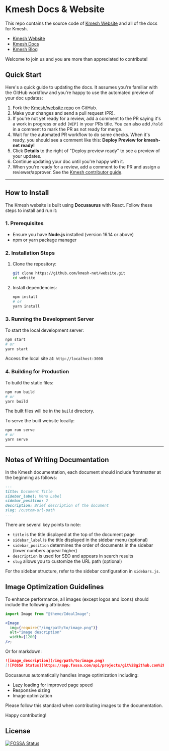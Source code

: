 # Kmesh Docs & Website

This repo contains the source code of [Kmesh Website](https://kmesh.net/en/) and all of the docs for Kmesh.

- [Kmesh Website](https://kmesh.net/en/)
- [Kmesh Docs](https://kmesh.net/docs/welcome)
- [Kmesh Blog](https://kmesh.net/en/blog/)

Welcome to join us and you are more than appreciated to contribute!

## Quick Start

Here's a quick guide to updating the docs. It assumes you're familiar with the
GitHub workflow and you're happy to use the automated preview of your doc
updates:

1. Fork the [Kmesh/website repo](https://github.com/kmesh-net/website) on GitHub.
2. Make your changes and send a pull request (PR).
3. If you're not yet ready for a review, add a comment to the PR saying it's a
   work in progress or add `[WIP]` in your PRs title. You can also add `/hold` in a comment to mark the PR as not
   ready for merge.
4. Wait for the automated PR workflow to do some checks. When it's ready,
   you should see a comment like this: **Deploy Preview for kmesh-net ready!**
5. Click **Details** to the right of "Deploy preview ready" to see a preview
   of your updates.
6. Continue updating your doc until you're happy with it.
7. When you're ready for a review, add a comment to the PR and assign a
   reviewer/approver. See the
   [Kmesh contributor guide](https://github.com/kmesh-net/kmesh/blob/main/CONTRIBUTING.md).

---

## How to Install

The Kmesh website is built using **Docusaurus** with React. Follow these steps to install and run it:

### 1. Prerequisites

- Ensure you have **Node.js** installed (version 16.14 or above)
- npm or yarn package manager

### 2. Installation Steps

1. Clone the repository:

   ```bash
   git clone https://github.com/kmesh-net/website.git
   cd website
   ```

2. Install dependencies:

   ```bash
   npm install
   # or
   yarn install
   ```

### 3. Running the Development Server

To start the local development server:

```bash
npm start
# or
yarn start
```

Access the local site at: `http://localhost:3000`

### 4. Building for Production

To build the static files:

```bash
npm run build
# or
yarn build
```

The built files will be in the `build` directory.

To serve the built website locally:

```bash
npm run serve
# or
yarn serve
```

---

## Notes of Writing Documentation

In the Kmesh documentation, each document should include frontmatter at the beginning as follows:

```md
---
title: Document Title
sidebar_label: Menu Label
sidebar_position: 2
description: Brief description of the document
slug: /custom-url-path
---
```

There are several key points to note:

- `title` is the title displayed at the top of the document page
- `sidebar_label` is the title displayed in the sidebar menu (optional)
- `sidebar_position` determines the order of documents in the sidebar (lower numbers appear higher)
- `description` is used for SEO and appears in search results
- `slug` allows you to customize the URL path (optional)

For the sidebar structure, refer to the sidebar configuration in `sidebars.js`.

## Image Optimization Guidelines

To enhance performance, all images (except logos and icons) should include the following attributes:

```jsx
import Image from "@theme/IdealImage";

<Image
  img={require("/img/path/to/image.png")}
  alt="image description"
  width={1200}
/>;
```

Or for markdown:

```md
![image_description](/img/path/to/image.png)
[![FOSSA Status](https://app.fossa.com/api/projects/git%2Bgithub.com%2Fkmesh-net%2Fwebsite.svg?type=shield)](https://app.fossa.com/projects/git%2Bgithub.com%2Fkmesh-net%2Fwebsite?ref=badge_shield)
```

Docusaurus automatically handles image optimization including:

- Lazy loading for improved page speed
- Responsive sizing
- Image optimization

Please follow this standard when contributing images to the documentation.

Happy contributing!


## License
[![FOSSA Status](https://app.fossa.com/api/projects/git%2Bgithub.com%2Fkmesh-net%2Fwebsite.svg?type=large)](https://app.fossa.com/projects/git%2Bgithub.com%2Fkmesh-net%2Fwebsite?ref=badge_large)